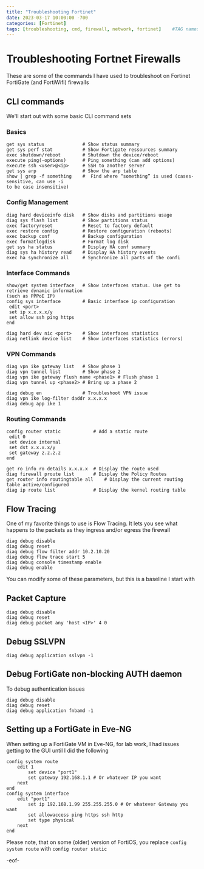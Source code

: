 ```yaml
---
title: "Troubleshooting Fortinet"
date: 2023-03-17 10:00:00 -700
categories: [Fortinet]
tags: [troubleshooting, cmd, firewall, network, fortinet]    #TAG names should always be lowercase
---
```


# Troubleshooting Fortnet Firewalls

These are some of the commands I have used to troubleshoot on Fortinet FortiGate (and FortiWifi) firewalls

## CLI commands

We'll start out with some basic CLI command sets

### Basics

```shell
get sys status              # Show status summary
get sys perf stat           # Show Fortigate ressources summary
exec shutdown/reboot        # Shutdown the device/reboot
execute ping(-options)      # Ping something (can add options)
execute ssh <user>@<ip>     # SSH to another server
get sys arp                 # Show the arp table
show | grep -f something    #  Find where “something” is used (cases-sensitive, can use -i
to be case insensitive)
```

### Config Management

```shell
diag hard deviceinfo disk   # Show disks and partitions usage
diag sys flash list         # Show partitions status
exec factoryreset           # Reset to factory default
exec restore config         # Restore configuration (reboots)
exec backup conf            # Backup configuration
exec formatlogdisk          # Format log disk
get sys ha status           # Display HA conf summary
diag sys ha history read    # Display HA history events
exec ha synchronize all     # Synchronize all parts of the confi
```

### Interface Commands

```shell
show/get system interface   # Show interfaces status. Use get to retrieve dynamic information
(such as PPPoE IP)
config sys interface        # Basic interface ip configuration
 edit <port>
 set ip x.x.x.x/y
 set allow ssh ping https
end

diag hard dev nic <port>    # Show interfaces statistics
diag netlink device list    # Show interfaces statistics (errors)
```

### VPN Commands

```shell
diag vpn ike gateway list   # Show phase 1
diag vpn tunnel list        # Show phase 2
diag vpn ike gateway flush name <phase1> # Flush phase 1
diag vpn tunnel up <phase2> # Bring up a phase 2

diag debug en               # Troubleshoot VPN issue
diag vpn ike log-filter daddr x.x.x.x
diag debug app ike 1
```

### Routing Commands

```shell
config router static            # Add a static route
 edit 0
 set device internal
 set dst x.x.x.x/y
 set gateway z.z.z.z
end

get ro info ro details x.x.x.x  # Display the route used
diag firewall proute list       # Display the Policy Routes
get router info routingtable all    # Display the current routing table active/configured
diag ip route list              # Display the kernel routing table
```

## Flow Tracing

One of my favorite things to use is Flow Tracing. It lets you see what happens to the packets as they ingress and/or egress the firewall

```shell
diag debug disable
diag debug reset
diag debug flow filter addr 10.2.10.20
diag debug flow trace start 5
diag debug console timestamp enable
diag debug enable
```

You can modify some of these parameters, but this is a baseline I start with

## Packet Capture

```shell
diag debug disable
diag debug reset
diag debug packet any 'host <IP>' 4 0
```

## Debug SSLVPN

```shell
diag debug application sslvpn -1
```

## Debug FortiGate non-blocking AUTH daemon

To debug authentication issues

```shell
diag debug disable
diag debug reset
diag debug application fnbamd -1
```

## Setting up a FortiGate in Eve-NG

When setting up a FortiGate VM in Eve-NG, for lab work, I had issues getting to the GUI until I did the following

```shell
config system route
    edit 1
        set device "port1"
        set gateway 192.168.1.1 # Or whatever IP you want
    next
end
config system interface
    edit "port1"
        set ip 192.168.1.99 255.255.255.0 # Or whatever Gateway you want
        set allowaccess ping https ssh http
        set type physical
    next
end
```

Please note, that on some (older) version of FortiOS, you replace ```config system route``` with ```config router static```

-eof-